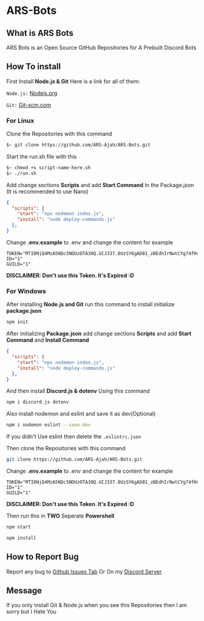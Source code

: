 # ARS-Bots
## What is ARS Bots
ARS Bots is an Open Source GitHub Repositories for A Prebuilt Discord Bots
## How To install
First Install **Node.js & Git** Here is a link for all of them:

`Node.js:` [Nodejs.org](https://nodejs.org/en/download/package-manager)

`Git:` [Git-scm.com](https://www.git-scm.com/downloads)

### For Linux

Clone the Repositories with this command
```sh
$~ git clone https://github.com/ARS-Ajah/ARS-Bots.git
```

Start the run.sh file with this 

```sh
$~ chmod +x script-name-here.sh
$~ ./run.sh
```

Add change sections **Scripts** and add **Start Command** In the Package.json (It is recommended to use Nano)
```json
{
  "scripts": {
    "start": "npx nodemon index.js",
    "install": "node deploy-commands.js"
  },
}
```

Change **.env.example** to .env and change the content for example
```env
TOKEN="MTI0NjQ4MzA5NDc5NDUzOTA3OQ.GCJ337.8UzSY6gAD81_zBEdhIrNwtCYg74fHsyyjcsRpU"
ID="1"
GUILD="1"
```
**DISCLAIMER: Don't use this Token. It's Expired :D**

### For Windows

After installing **Node.js and Git** run this command to install initialize **package.json**
```sh
npm init
```
After initializing **Package.json** add change sections **Scripts** and add **Start Command** and **Install Command**
```json
{
  "scripts": {
    "start": "npx nodemon index.js",
    "install": "node deploy-commands.js"
  },
}
```
And then install **Discord.js & dotenv** Using this command
```sh
npm i discord.js dotenv
```
Also install nodemon and eslint and save it as dev(Optional)
```sh
npm i nodemon eslint --save-dev
```
If you didn't Use eslint then delete the `.eslintrc.json`

Then clone the Repositories with this command
```sh
git clone https://github.com/ARS-Ajah/ARS-Bots.git
```

Change **.env.example** to .env and change the content for example
```env
TOKEN="MTI0NjQ4MzA5NDc5NDUzOTA3OQ.GCJ337.8UzSY6gAD81_zBEdhIrNwtCYg74fHsyyjcsRpU"
ID="1"
GUILD="1"
```
**DISCLAIMER: Don't use this Token. It's Expired :D**

Then run this in **TWO** Seperate **Powershell**
```sh
npm start
```
```sh
npm install
```


## How to Report Bug

Report any bug to [Github Issues Tab](https://github.com/ARS-Ajah/ARS-Bots/issues) Or On my [Discord Server](https://discord.gg/Rpg7wmq5t2)

## Message
If you only install Git & Node.js when you see this Repositories then I am sorry but I Hate You